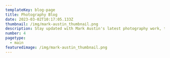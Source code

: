 ```yaml
---
templateKey: blog-page
title: Photography Blog
date: 2023-03-02T10:17:05.133Z
thumbnail: /img/mark-austin_thumbnail.png
description: Stay updated with Mark Austin's latest photography work, techniques, and behind-the-scenes stories. Explore articles about Scottish photography and travel.
number: 4
pagetype:
  - main
featuredimage: /img/mark-austin_thumbnail.png
---
```



